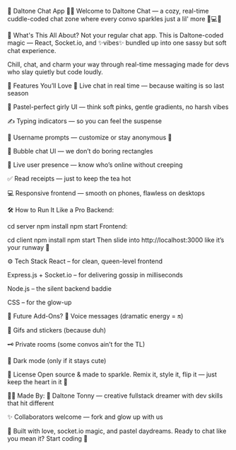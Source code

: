 
💖 Daltone Chat App 💬✨
Welcome to Daltone Chat — a cozy, real-time cuddle-coded chat zone where every convo sparkles just a lil' more 🌟💻💬

🌼 What's This All About?
Not your regular chat app.
This is Daltone-coded magic — React, Socket.io, and ✨vibes✨ bundled up into one sassy but soft chat experience.

Chill, chat, and charm your way through real-time messaging made for devs who slay quietly but code loudly.

🧁 Features You’ll Love
💬 Live chat in real time — because waiting is so last season

🌸 Pastel-perfect girly UI — think soft pinks, gentle gradients, no harsh vibes

✍️ Typing indicators — so you can feel the suspense

🧠 Username prompts — customize or stay anonymous 👻

💬 Bubble chat UI — we don’t do boring rectangles

🎉 Live user presence — know who’s online without creeping

✅ Read receipts — just to keep the tea hot

💻 Responsive frontend — smooth on phones, flawless on desktops

🛠 How to Run It Like a Pro
Backend:

cd server
npm install
npm start
Frontend:

cd client
npm install
npm start
Then slide into http://localhost:3000 like it’s your runway 💃

⚙️ Tech Stack
React – for clean, queen-level frontend

Express.js + Socket.io – for delivering gossip in milliseconds

Node.js – the silent backend baddie

CSS – for the glow-up

🌈 Future Add-Ons?
🎤 Voice messages (dramatic energy = 🔛)

💃 Gifs and stickers (because duh)

🗝️ Private rooms (some convos ain’t for the TL)

🌙 Dark mode (only if it stays cute)

💌 License
Open source & made to sparkle.
Remix it, style it, flip it — just keep the heart in it 💖

👩‍💻 Made By:
🧁 Daltone Tonny — creative fullstack dreamer with dev skills that hit different

✨ Collaborators welcome — fork and glow up with us

💬 Built with love, socket.io magic, and pastel daydreams.
Ready to chat like you mean it? Start coding 💅
